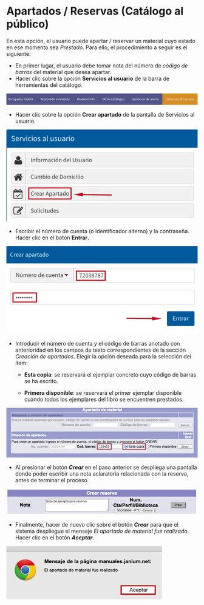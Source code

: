 # Apartados / Reservas (Catálogo al público)
En esta opción, el usuario puede apartar / reservar un material cuyo estado en ese momento sea *Prestado*. Para ello, el procedimiento a seguir es el siguiente:

-   En primer lugar, el usuario debe tomar nota del número de *código de barras* del material que desea apartar. 
-   Hacer clic sobre la opción **Servicios al usuario** de la barra de herramientas del catálogo.

![](Apartados.png)

-   Hacer clic sobre la opción **Crear apartado** de la pantalla de Servicios al usuario.

![](Apartados2.png)

-   Escribir el número de cuenta (o identificador alterno) y la contraseña. Hacer clic en el botón **Entrar**.

![](Apartados3.png)

-   Introducir el número de cuenta y el código de barras anotado con anterioridad en los campos de texto correspondientes de la sección *Creación de apartados*. Elegir la opción deseada para la selección del ítem:

    -   **Esta copia**: se reservará el ejemplar concreto cuyo código de
        barras se ha escrito.

    -   **Primera disponible**: se reservará el primer ejemplar
        disponible cuando todos los ejemplares del libro se encuentren
        prestados.

![](Reserva_material.png)

-   Al presionar el botón ***Crear*** en el paso anterior se despliega una pantalla donde poder escribir una nota aclaratoria relacionada con la reserva, antes de terminar el proceso.

![](Reserva_material2.png)

-   Finalmente, hacer de nuevo clic sobre el botón ***Crear*** para que el sistema despliegue el mensaje *El apartado de material fue realizado*. Hacer clic en el botón ***Aceptar***.

![](Reserva_material3.png)
